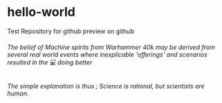 # hello-world

Test Repository for github preview on github

###### The belief of Machine spirits from Warhammer 40k may be derived from several real world events where inexplicable 'offerings' and scenarios resulted in the 💻 doing better 

###### The simple explanation is thus ; Science is rational, but *scientists* are human.

